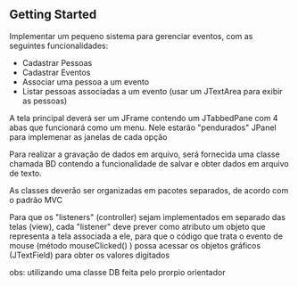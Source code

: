 ## Getting Started

Implementar um pequeno sistema para gerenciar eventos, com as seguintes funcionalidades:
* Cadastrar Pessoas
* Cadastrar Eventos
* Associar uma pessoa a um evento
* Listar pessoas associadas a um evento (usar um JTextArea para exibir as pessoas)

A tela principal deverá ser um JFrame contendo um JTabbedPane com 4 abas que funcionará como um menu. Nele estarão "pendurados" JPanel para implemenar as janelas de cada opção

Para realizar a gravação de dados em arquivo, será fornecida uma classe chamada BD contendo a funcionalidade de salvar e obter dados em arquivo de texto.

As classes deverão ser organizadas em pacotes separados, de acordo com o padrão MVC

Para que os "listeners" (controller) sejam implementados em separado das telas (view), cada "listener" deve prever como atributo um objeto que representa a tela associada a ele, para que o código que trata o evento de mouse (método mouseClicked() ) possa acessar os objetos gráficos (JTextField) para obter os valores digitados

obs: utilizando uma classe DB feita pelo prorpio orientador
